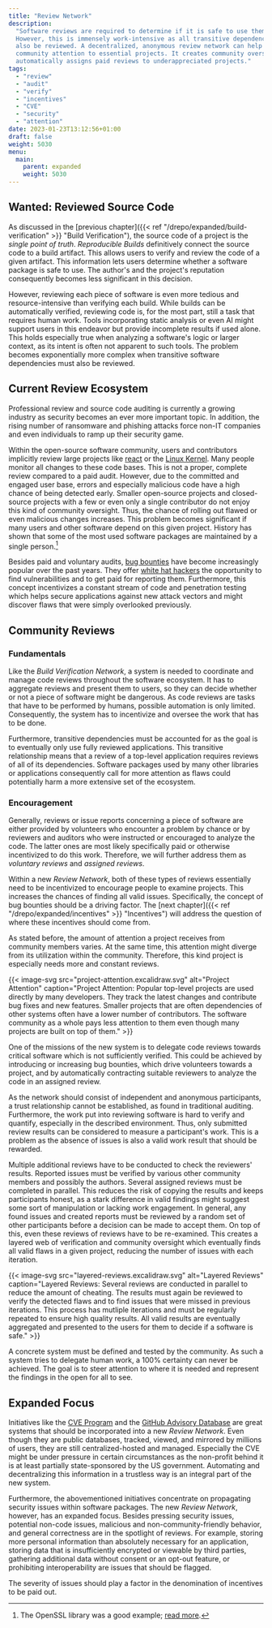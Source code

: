 ```yaml
---
title: "Review Network"
description:
  "Software reviews are required to determine if it is safe to use them.
  However, this is immensely work-intensive as all transitive dependencies must
  also be reviewed. A decentralized, anonymous review network can help steer
  community attention to essential projects. It creates community oversight and
  automatically assigns paid reviews to underappreciated projects."
tags:
  - "review"
  - "audit"
  - "verify"
  - "incentives"
  - "CVE"
  - "security"
  - "attention"
date: 2023-01-23T13:12:56+01:00
draft: false
weight: 5030
menu:
  main:
    parent: expanded
    weight: 5030
---
```


## Wanted: Reviewed Source Code

<!-- TODO what is a review in the current context?-->

As discussed in the [previous
chapter]({{< ref "/drepo/expanded/build-verification" >}} "Build Verification"),
the source code of a project is the _single point of truth_. _Reproducible
Builds_ definitively connect the source code to a build artifact. This allows
users to verify and review the code of a given artifact. This information lets
users determine whether a software package is safe to use. The author's and the
project's reputation consequently becomes less significant in this decision.

However, reviewing each piece of software is even more tedious and
resource-intensive than verifying each build. While builds can be automatically
verified, reviewing code is, for the most part, still a task that requires human
work. Tools incorporating static analysis or even AI might support users in this
endeavor but provide incomplete results if used alone. This holds especially
true when analyzing a software's logic or larger context, as its intent is often
not apparent to such tools. The problem becomes exponentially more complex when
transitive software dependencies must also be reviewed.

## Current Review Ecosystem

Professional review and source code auditing is currently a growing industry as
security becomes an ever more important topic. In addition, the rising number of
ransomware and phishing attacks force non-IT companies and even individuals to
ramp up their security game.

Within the open-source software community, users and contributors implicitly
review large projects like [react](https://github.com/facebook/react "react") or
the [Linux Kernel](https://kernel.org/ "Linux Kernel"). Many people monitor all
changes to these code bases. This is not a proper, complete review compared to a
paid audit. However, due to the committed and engaged user base, errors and
especially malicious code have a high chance of being detected early. Smaller
open-source projects and closed-source projects with a few or even only a single
contributor do not enjoy this kind of community oversight. Thus, the chance of
rolling out flawed or even malicious changes increases. This problem becomes
significant if many users and other software depend on this given project.
History has shown that some of the most used software packages are maintained by
a single person.[^heartbleed]

[^heartbleed]:
    The OpenSSL library was a good example;
    [read more](https://it.slashdot.org/story/14/05/03/0129250/free-can-make-you-bleed-the-underresourced-open-source).

Besides paid and voluntary audits,
[bug bounties](https://en.wikipedia.org/wiki/Bug_bounty_program "Bug Bounty Program")
have become increasingly popular over the past years. They offer
[white hat hackers](<https://en.wikipedia.org/wiki/White_hat_(computer_security)> "White Hat")
the opportunity to find vulnerabilities and to get paid for reporting them.
Furthermore, this concept incentivizes a constant stream of code and penetration
testing which helps secure applications against new attack vectors and might
discover flaws that were simply overlooked previously.

## Community Reviews

### Fundamentals

Like the _Build Verification Network_, a system is needed to coordinate and
manage code reviews throughout the software ecosystem. It has to aggregate
reviews and present them to users, so they can decide whether or not a piece of
software might be dangerous. As code reviews are tasks that have to be performed
by humans, possible automation is only limited. Consequently, the system has to
incentivize and oversee the work that has to be done.

Furthermore, transitive dependencies must be accounted for as the goal is to
eventually only use fully reviewed applications. This transitive relationship
means that a review of a top-level application requires reviews of all of its
dependencies. Software packages used by many other libraries or applications
consequently call for more attention as flaws could potentially harm a more
extensive set of the ecosystem.

<!-- TODO move illustration from build verification? -->

### Encouragement

Generally, reviews or issue reports concerning a piece of software are either
provided by volunteers who encounter a problem by chance or by reviewers and
auditors who were instructed or encouraged to analyze the code. The latter ones
are most likely specifically paid or otherwise incentivized to do this work.
Therefore, we will further address them as _voluntary reviews_ and _assigned
reviews_.

Within a new _Review Network_, both of these types of reviews essentially need
to be incentivized to encourage people to examine projects. This increases the
chances of finding all valid issues. Specifically, the concept of bug bounties
should be a driving factor. The [next
chapter]({{< ref "/drepo/expanded/incentives" >}} "Incentives") will address the
question of where these incentives should come from.

As stated before, the amount of attention a project receives from community
members varies. At the same time, this attention might diverge from its
utilization within the community. Therefore, this kind project is especially
needs more and constant reviews.

{{< image-svg
src="project-attention.excalidraw.svg"
alt="Project Attention"
caption="Project Attention: Popular top-level projects are used directly by many developers. They track the latest changes and contribute bug fixes and new features. Smaller projects that are often dependencies of other systems often have a lower number of contributors. The software community as a whole pays less attention to them even though many projects are built on top of them." >}}

One of the missions of the new system is to delegate code reviews towards
critical software which is not sufficiently verified. This could be achieved by
introducing or increasing bug bounties, which drive volunteers towards a
project, and by automatically contracting suitable reviewers to analyze the code
in an assigned review.

As the network should consist of independent and anonymous participants, a trust
relationship cannot be established, as found in traditional auditing.
Furthermore, the work put into reviewing software is hard to verify and
quantify, especially in the described environment. Thus, only submitted review
results can be considered to measure a participant's work. This is a problem as
the absence of issues is also a valid work result that should be rewarded.

Multiple additional reviews have to be conducted to check the reviewers'
results. Reported issues must be verified by various other community members and
possibly the authors. Several assigned reviews must be completed in parallel.
This reduces the risk of copying the results and keeps participants honest, as a
stark difference in valid findings might suggest some sort of manipulation or
lacking work engagement. In general, any found issues and created reports must
be reviewed by a random set of other participants before a decision can be made
to accept them. On top of this, even these reviews of reviews have to be
re-examined. This creates a layered web of verification and community oversight
which eventually finds all valid flaws in a given project, reducing the number
of issues with each iteration.

{{< image-svg
src="layered-reviews.excalidraw.svg"
alt="Layered Reviews"
caption="Layered Reviews: Several reviews are conducted in parallel to reduce the amount of cheating. The results must again be reviewed to verify the detected flaws and to find issues that were missed in previous iterations. This process has mutliple iterations and must be regularly repeated to ensure high quality results. All valid results are eventually aggregated and presented to the users for them to decide if a software is safe." >}}

A concrete system must be defined and tested by the community. As such a system
tries to delegate human work, a 100% certainty can never be achieved. The goal
is to steer attention to where it is needed and represent the findings in the
open for all to see.

## Expanded Focus

Initiatives like the
[CVE Program](https://cve.mitre.org/ "Common Vulnerabilities and Exposures") and
the
[GitHub Advisory Database](https://github.com/advisories "GitHub Advisory Database")
are great systems that should be incorporated into a new _Review Network_. Even
though they are public databases, tracked, viewed, and mirrored by millions of
users, they are still centralized-hosted and managed. Especially the CVE might
be under pressure in certain circumstances as the non-profit behind it is at
least partially state-sponsored by the US government. Automating and
decentralizing this information in a trustless way is an integral part of the
new system.

Furthermore, the abovementioned initiatives concentrate on propagating security
issues within software packages. The new _Review Network_, however, has an
expanded focus. Besides pressing security issues, potential non-code issues,
malicious and non-community-friendly behavior, and general correctness are in
the spotlight of reviews. For example, storing more personal information than
absolutely necessary for an application, storing data that is insufficiently
encrypted or viewable by third parties, gathering additional data without
consent or an opt-out feature, or prohibiting interoperability are issues that
should be flagged.

The severity of issues should play a factor in the denomination of incentives to
be paid out.